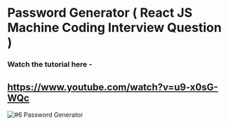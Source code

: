 # Password Generator ( React JS Machine Coding Interview Question )

### Watch the tutorial here -

## https://www.youtube.com/watch?v=u9-x0sG-WQc
![#6 Password Generator](https://github.com/piyush-eon/frontend-interview-questions/assets/51760520/cc4cfd02-7cb7-4889-bf47-9133e9aae145)
